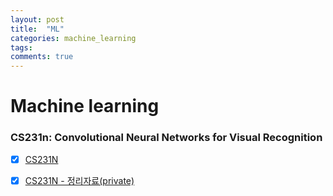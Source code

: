 ```yaml
---
layout: post
title:  "ML"
categories: machine_learning
tags: 
comments: true
---
```


# Machine learning

### CS231n: Convolutional Neural Networks for Visual Recognition
- [x]  [CS231N](http://cs231n.stanford.edu/)
- [x]  [CS231N - 정리자료(private)](https://drive.google.com/drive/folders/1aUlWP3Rc-71azD5LQQfIo41SeDuNCEzc)

